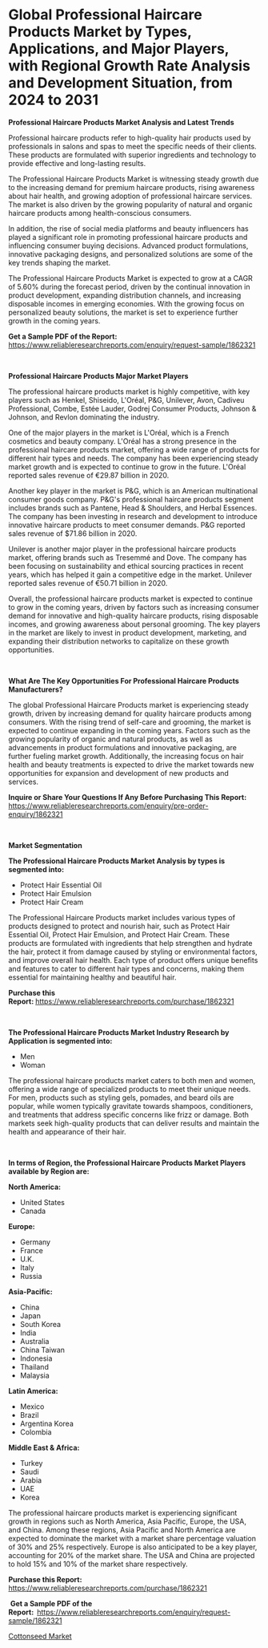 <p><h1>Global Professional Haircare Products Market by Types, Applications, and Major Players, with Regional Growth Rate Analysis and Development Situation, from 2024 to 2031</h1></p><p><strong>Professional Haircare Products Market Analysis and Latest Trends</strong></p>
<p><p>Professional haircare products refer to high-quality hair products used by professionals in salons and spas to meet the specific needs of their clients. These products are formulated with superior ingredients and technology to provide effective and long-lasting results.</p><p>The Professional Haircare Products Market is witnessing steady growth due to the increasing demand for premium haircare products, rising awareness about hair health, and growing adoption of professional haircare services. The market is also driven by the growing popularity of natural and organic haircare products among health-conscious consumers.</p><p>In addition, the rise of social media platforms and beauty influencers has played a significant role in promoting professional haircare products and influencing consumer buying decisions. Advanced product formulations, innovative packaging designs, and personalized solutions are some of the key trends shaping the market.</p><p>The Professional Haircare Products Market is expected to grow at a CAGR of 5.60% during the forecast period, driven by the continual innovation in product development, expanding distribution channels, and increasing disposable incomes in emerging economies. With the growing focus on personalized beauty solutions, the market is set to experience further growth in the coming years.</p></p>
<p><strong>Get a Sample PDF of the Report:&nbsp;</strong> <a href="https://www.reliableresearchreports.com/enquiry/request-sample/1862321">https://www.reliableresearchreports.com/enquiry/request-sample/1862321</a></p>
<p>&nbsp;</p>
<p><strong>Professional Haircare Products Major Market Players</strong></p>
<p><p>The professional haircare products market is highly competitive, with key players such as Henkel, Shiseido, L'Oréal, P&G, Unilever, Avon, Cadiveu Professional, Combe, Estée Lauder, Godrej Consumer Products, Johnson & Johnson, and Revlon dominating the industry.</p><p>One of the major players in the market is L'Oréal, which is a French cosmetics and beauty company. L'Oréal has a strong presence in the professional haircare products market, offering a wide range of products for different hair types and needs. The company has been experiencing steady market growth and is expected to continue to grow in the future. L'Oréal reported sales revenue of €29.87 billion in 2020.</p><p>Another key player in the market is P&G, which is an American multinational consumer goods company. P&G's professional haircare products segment includes brands such as Pantene, Head & Shoulders, and Herbal Essences. The company has been investing in research and development to introduce innovative haircare products to meet consumer demands. P&G reported sales revenue of $71.86 billion in 2020.</p><p>Unilever is another major player in the professional haircare products market, offering brands such as Tresemmé and Dove. The company has been focusing on sustainability and ethical sourcing practices in recent years, which has helped it gain a competitive edge in the market. Unilever reported sales revenue of €50.71 billion in 2020.</p><p>Overall, the professional haircare products market is expected to continue to grow in the coming years, driven by factors such as increasing consumer demand for innovative and high-quality haircare products, rising disposable incomes, and growing awareness about personal grooming. The key players in the market are likely to invest in product development, marketing, and expanding their distribution networks to capitalize on these growth opportunities.</p></p>
<p>&nbsp;</p>
<p><strong>What Are The Key Opportunities For Professional Haircare Products Manufacturers?</strong></p>
<p><p>The global Professional Haircare Products market is experiencing steady growth, driven by increasing demand for quality haircare products among consumers. With the rising trend of self-care and grooming, the market is expected to continue expanding in the coming years. Factors such as the growing popularity of organic and natural products, as well as advancements in product formulations and innovative packaging, are further fueling market growth. Additionally, the increasing focus on hair health and beauty treatments is expected to drive the market towards new opportunities for expansion and development of new products and services.</p></p>
<p><strong>Inquire or Share Your Questions If Any Before Purchasing This Report:</strong> <a href="https://www.reliableresearchreports.com/enquiry/pre-order-enquiry/1862321">https://www.reliableresearchreports.com/enquiry/pre-order-enquiry/1862321</a></p>
<p>&nbsp;</p>
<p><strong>Market Segmentation</strong></p>
<p><strong>The Professional Haircare Products Market Analysis by types is segmented into:</strong></p>
<p><ul><li>Protect Hair Essential Oil</li><li>Protect Hair Emulsion</li><li>Protect Hair Cream</li></ul></p>
<p><p>The Professional Haircare Products market includes various types of products designed to protect and nourish hair, such as Protect Hair Essential Oil, Protect Hair Emulsion, and Protect Hair Cream. These products are formulated with ingredients that help strengthen and hydrate the hair, protect it from damage caused by styling or environmental factors, and improve overall hair health. Each type of product offers unique benefits and features to cater to different hair types and concerns, making them essential for maintaining healthy and beautiful hair.</p></p>
<p><strong>Purchase this Report:&nbsp;</strong><a href="https://www.reliableresearchreports.com/purchase/1862321">https://www.reliableresearchreports.com/purchase/1862321</a></p>
<p>&nbsp;</p>
<p><strong>The Professional Haircare Products Market Industry Research by Application is segmented into:</strong></p>
<p><ul><li>Men</li><li>Woman</li></ul></p>
<p><p>The professional haircare products market caters to both men and women, offering a wide range of specialized products to meet their unique needs. For men, products such as styling gels, pomades, and beard oils are popular, while women typically gravitate towards shampoos, conditioners, and treatments that address specific concerns like frizz or damage. Both markets seek high-quality products that can deliver results and maintain the health and appearance of their hair.</p></p>
<p>&nbsp;</p>
<p><strong>In terms of Region, the Professional Haircare Products Market Players available by Region are:</strong></p>
<p>
    <p> <strong> North America: </strong>
        <ul>
            <li>United States</li>
            <li>Canada</li>
        </ul>
        </p> 
    <p> <strong> Europe: </strong>
        <ul>
            <li>Germany</li>
            <li>France</li>
            <li>U.K.</li>
            <li>Italy</li>
            <li>Russia</li>
        </ul>
        </p> 
    <p> <strong> Asia-Pacific: </strong>
        <ul>
            <li>China</li>
            <li>Japan</li>
            <li>South Korea</li>
            <li>India</li>
            <li>Australia</li>
            <li>China Taiwan</li>
            <li>Indonesia</li>
            <li>Thailand</li>
            <li>Malaysia</li>
        </ul>
        </p> 
    <p> <strong> Latin America: </strong>
        <ul>
            <li>Mexico</li>
            <li>Brazil</li>
            <li>Argentina Korea</li>
            <li>Colombia</li>
        </ul>
        </p> 
    <p> <strong> Middle East & Africa: </strong>
        <ul>
            <li>Turkey</li>
            <li>Saudi</li>
            <li>Arabia</li>
            <li>UAE</li>
            <li>Korea</li>
        </ul>
    </p>
    </p>
<p><p>The professional haircare products market is experiencing significant growth in regions such as North America, Asia Pacific, Europe, the USA, and China. Among these regions, Asia Pacific and North America are expected to dominate the market with a market share percentage valuation of 30% and 25% respectively. Europe is also anticipated to be a key player, accounting for 20% of the market share. The USA and China are projected to hold 15% and 10% of the market share respectively.</p></p>
<p><strong>Purchase this Report: </strong><a href="https://www.reliableresearchreports.com/purchase/1862321">https://www.reliableresearchreports.com/purchase/1862321</a></p>
<p>&nbsp;<strong>Get a Sample PDF of the Report:&nbsp;&nbsp;</strong><a href="https://www.reliableresearchreports.com/enquiry/request-sample/1862321">https://www.reliableresearchreports.com/enquiry/request-sample/1862321</a></p>
<p><strong></strong></p>
<p><p><a href="https://skillful-vermicelli-b89.notion.site/Cottonseed-Market-Dynamics-2024-2031-Also-about-Its-Market-Trends-Projections-and-Opportunities-3d0ad909113f4f2bae2593452038a47f">Cottonseed Market</a></p></p>